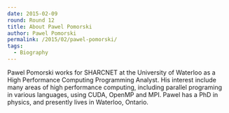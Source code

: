 ```yaml
---
date: 2015-02-09
round: Round 12
title: About Pawel Pomorski
author: Pawel Pomorski
permalink: /2015/02/pawel-pomorski/
tags:
  - Biography
---
```

Pawel Pomorski works for SHARCNET at the University of Waterloo as a High Performance Computing Programming Analyst.
His interest include many areas of high performance computing, including parallel programing in various languages, using CUDA, OpenMP and MPI.  Pawel has a PhD in physics, and presently lives in Waterloo, Ontario.

